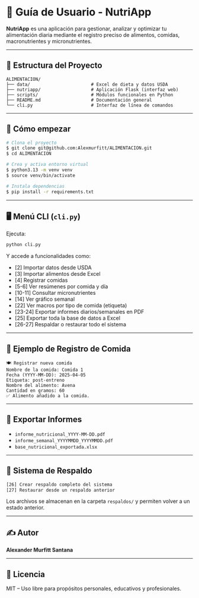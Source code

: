 # 📘 Guía de Usuario - NutriApp

**NutriApp** es una aplicación para gestionar, analizar y optimizar tu alimentación diaria mediante el registro preciso de alimentos, comidas, macronutrientes y micronutrientes.

---

## 🧱 Estructura del Proyecto

```
ALIMENTACION/
├── data/                       # Excel de dieta y datos USDA
├── nutriapp/                   # Aplicación Flask (interfaz web)
├── scripts/                    # Módulos funcionales en Python
├── README.md                   # Documentación general
└── cli.py                      # Interfaz de línea de comandos
```

---

## 🧭 Cómo empezar

```bash
# Clona el proyecto
$ git clone git@github.com:Alexmurfitt/ALIMENTACION.git
$ cd ALIMENTACION

# Crea y activa entorno virtual
$ python3.13 -m venv venv
$ source venv/bin/activate

# Instala dependencias
$ pip install -r requirements.txt
```

---

## 🖥️ Menú CLI (`cli.py`)

Ejecuta:
```bash
python cli.py
```
Y accede a funcionalidades como:

- [2] Importar datos desde USDA
- [3] Importar alimentos desde Excel
- [4] Registrar comidas
- [5-6] Ver resúmenes por comida y día
- [10-11] Consultar micronutrientes
- [14] Ver gráfico semanal
- [22] Ver macros por tipo de comida (etiqueta)
- [23-24] Exportar informes diarios/semanales en PDF
- [25] Exportar toda la base de datos a Excel
- [26-27] Respaldar o restaurar todo el sistema

---

## 🧪 Ejemplo de Registro de Comida

```
🍽️ Registrar nueva comida
Nombre de la comida: Comida 1
Fecha (YYYY-MM-DD): 2025-04-05
Etiqueta: post-entreno
Nombre del alimento: Avena
Cantidad en gramos: 60
✅ Alimento añadido a la comida.
```

---

## 📄 Exportar Informes

- `informe_nutricional_YYYY-MM-DD.pdf`
- `informe_semanal_YYYYMMDD_YYYYMMDD.pdf`
- `base_nutricional_exportada.xlsx`

---

## 🔐 Sistema de Respaldo

```bash
[26] Crear respaldo completo del sistema
[27] Restaurar desde un respaldo anterior
```
Los archivos se almacenan en la carpeta `respaldos/` y permiten volver a un estado anterior.

---

## ✍️ Autor
**Alexander Murfitt Santana**

---

## 🔗 Licencia
MIT – Uso libre para propósitos personales, educativos y profesionales.
